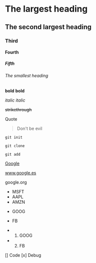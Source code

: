 # The largest heading
## The second largest heading
### Third
#### Fourth
##### Fifth
###### The smallest heading

**bold**
__bold__

*italic*
_italic_

~~strikethrough~~

Quote
> Don't be evil

```
git init
```

``
git clone
``

``
git add
``

[Google](https://www.google.com/)

www.google.es

google.org

- MSFT
- AAPL
- AMZN

* GOOG
* FB

* 1. GOOG
* 2. FB

[] Code
[x] Debug
